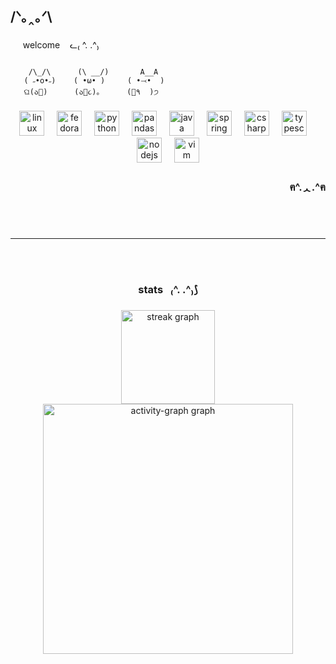 <h2 align="left">/ᐠ｡‸｡ᐟ\</h2>

###

&nbsp;&nbsp;&nbsp;&nbsp; welcome &nbsp;&nbsp; ᓚ₍ ^. .^₎

```

    /\_/\      (\ __/)       A__A
   ( ˶•o•˶)    ( •ω• )     ( •⤙•  )
   ଘ(ა🍱)      (ა🍙૮)｡      (🍤٩  )੭ 
```

###

<div align="center">
  <img src="https://cdn.jsdelivr.net/gh/devicons/devicon/icons/linux/linux-original.svg" height="40" alt="linux logo"  />
  <img width="12" />
  <img src="https://cdn.jsdelivr.net/gh/devicons/devicon/icons/fedora/fedora-original.svg" height="40" alt="fedora logo"  />
  <img width="12" />
  <img src="https://cdn.jsdelivr.net/gh/devicons/devicon/icons/python/python-original.svg" height="40" alt="python logo"  />
  <img width="12" />
  <img src="https://cdn.jsdelivr.net/gh/devicons/devicon/icons/pandas/pandas-original.svg" height="40" alt="pandas logo"  />
  <img width="12" />
  <img src="https://cdn.jsdelivr.net/gh/devicons/devicon/icons/java/java-original.svg" height="40" alt="java logo"  />
  <img width="12" />
  <img src="https://cdn.jsdelivr.net/gh/devicons/devicon/icons/spring/spring-original.svg" height="40" alt="spring logo"  />
  <img width="12" />
  <img src="https://cdn.jsdelivr.net/gh/devicons/devicon/icons/csharp/csharp-original.svg" height="40" alt="csharp logo"  />
  <img width="12" />
  <img src="https://cdn.jsdelivr.net/gh/devicons/devicon/icons/typescript/typescript-original.svg" height="40" alt="typescript logo"  />
  <img width="12" />
  <img src="https://cdn.jsdelivr.net/gh/devicons/devicon/icons/nodejs/nodejs-original.svg" height="40" alt="nodejs logo"  />
  <img width="12" />
  <img src="https://cdn.jsdelivr.net/gh/devicons/devicon/icons/vim/vim-original.svg" height="40" alt="vim logo"  />
</div>

<h3 align="right">ฅ^.ᆺ.^ฅ</h3>

###
<br></br>

---
<br></br>

<h3 align="center">stats&nbsp;&nbsp; ₍^. .^₎⟆</h3>

###

<div align="center">
  <img src="https://streak-stats.demolab.com?user=xshlc&locale=en&mode=daily&theme=gruvbox&hide_border=false&border_radius=5&order=3" height="150" alt="streak graph"  />
    <!-- 
  <img src="https://github-readme-stats.vercel.app/api?username=xshlc&hide_title=false&hide_rank=false&show_icons=true&include_all_commits=true&count_private=true&disable_animations=false&theme=dracula&locale=en&hide_border=false&order=1" height="150" alt="stats graph"  />
    -->
    <!-- 
  <img src="https://github-readme-stats.vercel.app/api/top-langs?username=xshlc&locale=en&hide_title=false&layout=compact&card_width=320&langs_count=4&theme=gruvbox&hide_border=false&order=2" height="150" alt="languages graph"  />
    -->
  <img src="https://github-readme-activity-graph.vercel.app/graph?username=xshlc&radius=16&theme=one-dark&area=true&order=5&hide_border=false&hide_title=true" height="400" alt="activity-graph graph"  />
</div>

###
